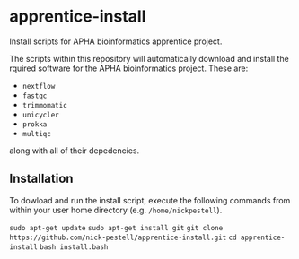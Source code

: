 # apprentice-install

Install scripts for APHA bioinformatics apprentice project.

The scripts within this repository will automatically download and install the rquired software for
the APHA bioinformatics project. These are:

- `nextflow`
- `fastqc`
- `trimmomatic`
- `unicycler`
- `prokka`
- `multiqc`

along with all of their depedencies.

## Installation

To dowload and run the install script, execute the following commands from within your user home
directory (e.g. `/home/nickpestell`).

`sudo apt-get update`
`sudo apt-get install git`
`git clone https://github.com/nick-pestell/apprentice-install.git`
`cd apprentice-install`
`bash install.bash`
